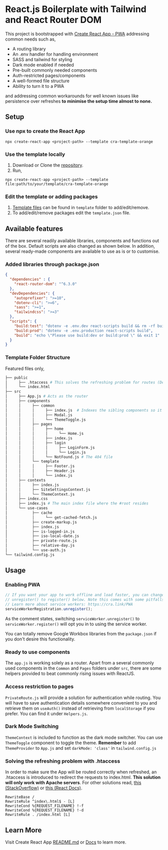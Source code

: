 # React.js Boilerplate with Tailwind and React Router DOM

This project is bootstrapped with [Create React App - PWA](https://create-react-app.dev/docs/making-a-progressive-web-app/) addressing common needs such as,
- A routing library
- An .env handler for handling environment
- SASS and tailwind for styling
- Dark mode enabled if needed
- Pre-built commonly needed components
- Auth-restricted pages/components
- A well-formed file structure
- Ability to turn it to a PWA

and addressing common workarounds for well known issues like persistence over refreshes **to minimise the setup time almost to none.**

## Setup
### Use npx to create the React App

```shell
npx create-react-app <project-path> --template cra-template-orange
```

### Use the template locally
1. Download or Clone the [repository](https://github.com/nipunadodan/cra-template-orange).
2. Run, 
```shell
npx create-react-app <project-path> --template file:path/to/your/template/cra-template-orange
```

### Edit the template or adding packages
1. [Template files](#folder-structure) can be found in `template` folder to add/edit/remove.
2. To add/edit/remove packages edit the `template.json` file.

## Available features
There are several readily available libraries, components and functions out of the box. Default scripts are also changed as shown below. In addition, several ready-made components are available to use as is or to customise.

### Added libraries through package.json

```json
{
  "dependencies" : {
    "react-router-dom": "^6.3.0"
  },
  "devDependencies": {
    "autoprefixer": ">=10",
    "dotenv-cli": ">=6",
    "sass": ">=1",
    "tailwindcss": ">=3"
  },
  "scripts": {
    "build:test": "dotenv -e .env.dev react-scripts build && rm -rf build-test && cp -r build build-test",
    "build:prod": "dotenv -e .env.production react-scripts build",
    "build": "echo \"Please use build:dev or build:prod \" && exit 1"
  }
}
```

### Template Folder Structure
Featured files only,
```bash
├── public
│     ├── .htaccess # This solves the refreshing problem for routes (Described in a later section)
│     └── index.html
├── src
│     ├── App.js # Acts as the router
│     ├── components
│     │     ├── common
│     │     │     ├── index.js  # Indexes the sibling components so it will be able to import all in one line)
│     │     │     ├── Modal.js
│     │     │     └── ThemeToggle.js
│     │     ├── pages
│     │     │     ├── home
│     │     │     │     └── Home.js
│     │     │     ├── index.js
│     │     │     ├── login
│     │     │     │     ├── LoginForm.js
│     │     │     │     └── Login.js
│     │     │     └── NotFound.js # The 404 file
│     │     └── template
│     │     │     ├── Footer.js
│     │     │     ├── Header.js
│     │     │     └── index.js
│     ├── contexts
│     │     ├── index.js
│     │     ├── SiteSettingsContext.js
│     │     └── ThemeContext.js
│     ├── index.css
│     ├── index.js # The main index file where the #root resides
│     └── use-cases
│           ├── cache
│           │     └── get-cached-fetch.js
│           ├── create-markup.js
│           ├── index.js
│           ├── is-logged-in.js
│           ├── iso-local-date.js
│           ├── private-route.js
│           ├── relative-day.js
│           └── use-auth.js
└── tailwind.config.js
```

## Usage
### Enabling PWA
```javascript
// If you want your app to work offline and load faster, you can change
// unregister() to register() below. Note this comes with some pitfalls.
// Learn more about service workers: https://cra.link/PWA
serviceWorkerRegistration.unregister();
```
As the comment states, switching `serviceWorker.unregister()` to `serviceWorker.register()` will opt you in to using the service worker.

You can totally remove Google Workbox libraries from the `package.json` if you don't desire this functionality.

### Ready to use components

The `app.js` is working solely as a router. Apart from a several commonly used components in the `Common` and `Pages` folders under `src`, there are some helpers provided to beat commonly rising issues with ReactJS.

### Access restriction to pages
`PrivateRoute.js` will provide a solution for authentication while routing. You will have to save authentication details somewhere convenient to you and retrieve them on `useAuth()` instead of retrieving from `localStorage` if you prefer. You can find it under `Helpers.js`.

### Dark Mode Switching
`ThemeContext` is included to function as the dark mode switcher. You can use `ThemeToggle` component to toggle the theme. **Remember** to add `ThemeProvider` to `App.js` and set `darkMode: 'class'` in `tailwind.config.js`

### Solving the refreshing problem with .htaccess
In order to make sure the App will be routed correctly when refreshed, an .htaccess is introduced to redirect the requests to index.html. **This solution will only work with Apache servers**. For other solutions read, [this (StackOverflow)](https://stackoverflow.com/questions/27928372/react-router-urls-dont-work-when-refreshing-or-writing-manually) or [this (React Docs)](https://create-react-app.dev/docs/deployment/#serving-apps-with-client-side-routing).

```text
RewriteBase /
RewriteRule ^index\.html$ - [L]
RewriteCond %{REQUEST_FILENAME} !-f
RewriteCond %{REQUEST_FILENAME} !-d
RewriteRule . /index.html [L]
```


## Learn More
Visit Create React App [README.md](https://github.com/facebook/create-react-app/blob/main/packages/cra-template/template/README.md) or [Docs](https://create-react-app.dev/docs/getting-started) to learn more.